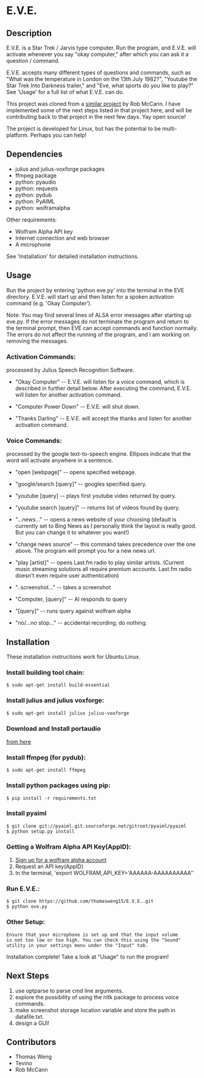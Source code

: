 E.V.E.
======

Description
-----------
E.V.E. is a Star Trek / Jarvis type computer. Run the program, and E.V.E. will activate whenever you say "okay computer," after which you can ask it a question / command. 

E.V.E. accepts many different types of questions and commands, such as "What was the temperature in London on the 13th July 1982?", "Youtube the Star Trek Into Darkness trailer," and "Eve, what sports do you like to play?" See 'Usage' for a full list of what E.V.E. can do.

This project was cloned from a [similar project](https://github.com/rob-mccann/Pi-Voice) by Rob McCann. I have implemented some of the next steps listed in that project here, and will be contributing back to that project in the next few days. Yay open source!

The project is developed for Linux, but has the potential to be multi-platform. Perhaps you can help!


Dependencies
------------
*	julius and julius-voxforge packages
*	ffmpeg package
*	python: pyaudio
*	python: requests
*	python: pydub
*	python: PyAIML
* 	python: wolframalpha

Other requirements:
*	Wolfram Alpha API key
*	Internet connection and web browser
*	A microphone

See 'Installation' for detailed installation instructions.


Usage
-----
Run the project by entering 'python eve.py' into the terminal in the EVE directory.
E.V.E. will start up and then listen for a spoken activation command (e.g. 'Okay Computer'). 

Note: You may find several lines of ALSA error messages after starting up eve.py. If the error messages do not terminate the program and return to the terminal prompt, then EVE can accept commands and function normally. The errors do not affect the running of the program, and I am working on removing the messages. 

### Activation Commands:
processed by Julius Speech Recognition Software.

*	"Okay Computer" 			-- E.V.E. will listen for a voice command, 
								which is described in further detail below. 
								After executing the command, E.V.E. will 
								listen for another activation command. 

*	"Computer Power Down" 		-- E.V.E. will shut down.

*	"Thanks Darling" 			-- E.V.E. will accept the thanks and listen for another 
								activation command.

### Voice Commands:
processed by the google text-to-speech engine.
Ellipses indicate that the word will activate anywhere in a sentence.


*	"open [webpage]" 			-- opens specified webpage.

*	"google/search [query]"		-- googles specified query.

*	"youtube [query]			-- plays first youtube video returned by query.

*	"youtube search [query]"	-- returns list of videos found by query.

*	"...news..."				-- opens a news website of your choosing (default is currently set to Bing News as I personally think the layout is really good. But you can change it to whatever you want!)

*	"change news source"		-- this command takes precedence over the one above. The program will prompt you for a new news url.

*	"play [artist]"				-- opens Last.fm radio to play similar artists. (Current music streaming solutions all require premium accounts. Last.fm radio doesn't even require user authentication)

*	"..screenshot..."			-- takes a screenshot

*	"Computer, [query]"			-- AI responds to query

*	"[query]"					-- runs query against wolfram alpha

*	"no/...no stop..."			-- accidental recording; do nothing.


Installation 
------------
These installation instructions work for Ubuntu Linux.

### Install building tool chain:
`$ sudo apt-get install build-essential`

### Install julius and julius voxforge:
`$ sudo apt-get install julius julius-voxforge`

### Download and Install portaudio
[from here](http://www.portaudio.com/download.html)

### Install ffmpeg (for pydub):
`$ sudo apt-get install ffmpeg`

### Install python packages using pip:
`$ pip install -r requirements.txt`

### Install pyaiml
	$ git clone git://pyaiml.git.sourceforge.net/gitroot/pyaiml/pyaiml
	$ python setup.py install

### Getting a Wolfram Alpha API Key(AppID):
1. [Sign up for a wolfram alpha account](https://developer.wolframalpha.com/portal/apisignup.html)
2. Request an API key(AppID)
3. In the terminal, 'export WOLFRAM_API_KEY='AAAAAA-AAAAAAAAAA''

### Run E.V.E.:
	$ git clone https://github.com/thomasweng15/E.V.E..git
	$ python eve.py

### Other Setup:
	Ensure that your microphone is set up and that the input volume 
	is not too low or too high. You can check this using the "Sound" 
	utility in your settings menu under the "Input" tab.

Installation complete! Take a look at "Usage" to run the program!


Next Steps
----------
1. 	use optparse to parse cmd line arguments.
2. 	explore the possibility of using the nltk package to process voice commands.
3. 	make screenshot storage location variable and store the path in datafile.txt.
4. 	design a GUI! 


Contributors
------------
*	Thomas Weng
*	Tevino
*	Rob McCann
